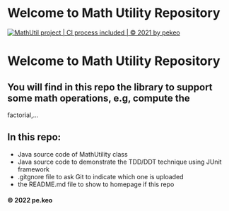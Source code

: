 # Welcome to Math Utility Repository
[![MathUtil project | CI process included | © 2021 by pekeo](https://github.com/rengar1z/math-util/actions/workflows/mathutil-ci-actions.yml/badge.svg)](https://github.com/rengar1z/math-util/actions/workflows/mathutil-ci-actions.yml)
# Welcome to Math Utility Repository
## You will find in this repo the library to support some math operations, e.g, compute  the
factorial,...

## In this repo:
* Java source code of MathUtility class
* Java source code to demonstrate the TDD/DDT technique using JUnit framework
* .gitgnore file to ask Git to indicate which one is uploaded
* the README.md file to show to homepage if this repo

#### © 2022 pe.keo


